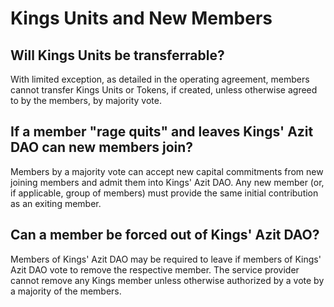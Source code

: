 # Kings Units and New Members

## Will Kings Units be transferrable?

With limited exception, as detailed in the operating agreement, members cannot transfer Kings Units or Tokens, if created, unless otherwise agreed to by the members, by majority vote.

## If a member "rage quits" and leaves Kings' Azit DAO can new members join?

Members by a majority vote can accept new capital commitments from new joining members and admit them into Kings' Azit DAO. Any new member (or, if applicable, group of members) must provide the same initial contribution as an exiting member.

## Can a member be forced out of Kings' Azit DAO?

Members of Kings' Azit DAO may be required to leave if members of Kings' Azit DAO vote to remove the respective member. The service provider cannot remove any Kings member unless otherwise authorized by a vote by a majority of the members.
